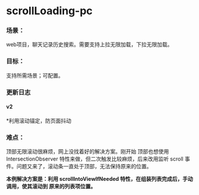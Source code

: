# scrollLoading-pc
### 场景：
web项目，聊天记录历史搜索。需要支持上拉无限加载，下拉无限加载。
### 目标：
支持所需场景；可配置。

### 更新日志
#### v2
*利用滚动锚定，防页面抖动

### 难点：
顶部无限滚动很麻烦，网上没找着好的解决方案。刚开始 顶部也想使用 IntersectionObserver 特性来做，但二次触发比较麻烦，后来改用监听 scroll 事件。问题又来了，滚动条一直处于顶部，无法保持原来的位置。

**本例解决方案是：利用 scrollIntoViewIfNeeded 特性，在组装列表完成后，手动调用，使其滚动到 原来的列表项位置。**